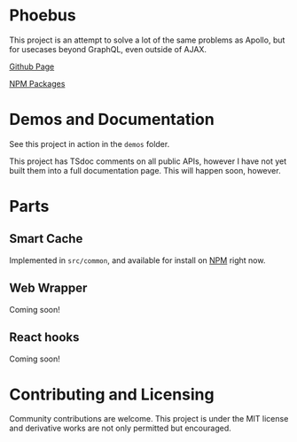 # Phoebus

This project is an attempt to solve a lot of the same problems as Apollo, but for usecases beyond GraphQL, even outside of AJAX.

[Github Page](https://github.com/bclehmann/phoebus)

[NPM Packages](https://www.npmjs.com/org/phoebusjs)

# Demos and Documentation

See this project in action in the `demos` folder.

This project has TSdoc comments on all public APIs, however I have not yet built them into a full documentation page. This will happen soon, however.

# Parts

## Smart Cache

Implemented in `src/common`, and available for install on [NPM](https://www.npmjs.com/package/@phoebusjs/phoebus-core) right now.

## Web Wrapper

Coming soon!

## React hooks

Coming soon!

# Contributing and Licensing

Community contributions are welcome. This project is under the MIT license and derivative works are not only permitted but encouraged.
